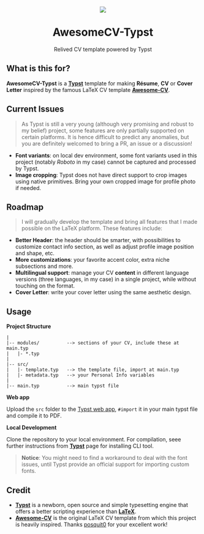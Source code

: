 <h1 align="center">
  <img src='https://user-images.githubusercontent.com/77310871/235266297-01351ef2-8388-476f-b554-76a749240603.png'>
  <br><br>
  AwesomeCV-Typst
</h1>

<p align="center">
  Relived CV template powered by Typst
</p>

## What is this for?

**AwesomeCV-Typst** is a [**Typst**](https://github.com/typst/typst) template for making **Résume**, **CV** or **Cover Letter** inspired by the famous LaTeX CV template [**Awesome-CV**](https://github.com/posquit0/Awesome-CV). 

## Current Issues

> As Typst is still a very young (although very promising and robust to my belief) project, some features are only partially supported on certain platforms. It is hence difficult to predict any anomalies, but you are definitely welcomed to bring a PR, an issue or a discussion!

- **Font variants**: on local dev environment, some font variants used in this project (notably *Roboto* in my case) cannot be captured and processed by Typst.
- **Image cropping**: Typst does not have direct support to crop images using native primitives. Bring your own cropped image for profile photo if needed.

## Roadmap

> I will gradually develop the template and bring all features that I made possible on the LaTeX platform. These features include:

- **Better Header**: the header should be smarter, with possibilities to customize contact info section, as well as adjust profile image position and shape, etc.
- **More customizations**: your favorite accent color, extra niche subsections and more.
- **Multilingual support**: manage your CV **content** in different language versions (three languages, in my case) in a single project, while without touching on the format. 
- **Cover Letter**: write your cover letter using the same aesthetic design.

## Usage

**Project Structure**

```
|
|-- modules/          --> sections of your CV, include these at main.typ
|   |- *.typ
|
|-- src/
|   |- template.typ   --> the template file, import at main.typ
|   |- metadata.typ   --> your Personal Info variables
|
|-- main.typ          --> main typst file
```

**Web app**

Upload the `src` folder to the [Typst web app](https://typst.app/), `#import` it in your main typst file and compile it to PDF.

**Local Development**

Clone the repository to your local environment. For compilation, seee further instructions from [**Typst**](https://github.com/typst/typst) page for installing CLI tool. 

> **Notice**: You might need to find a workaround to deal with the font issues, until Typst provide an official support for importing custom fonts.


## Credit

- [**Typst**](https://github.com/typst/typst) is a newborn, open source and simple typesetting engine that offers a better scripting experience than [**LaTeX**](https://www.latex-project.org/).
- [**Awesome-CV**](https://github.com/posquit0/Awesome-CV) is the original LaTeX CV template from which this project is heavily inspired. Thanks [posquit0](https://github.com/posquit0) for your excellent work!